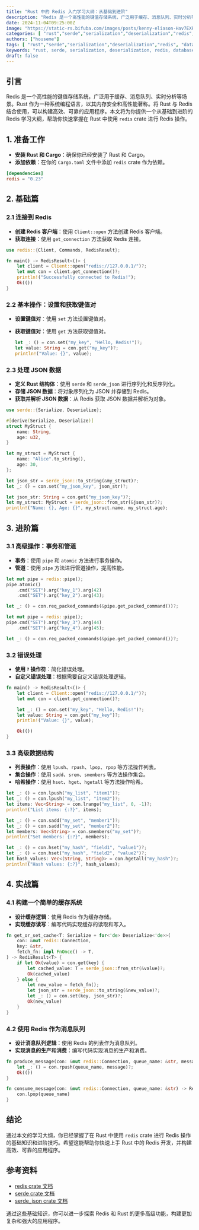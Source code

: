 ```yaml
---
title: "Rust 中的 Redis 入门学习大纲：从基础到进阶"
description: "Redis 是一个高性能的键值存储系统，广泛用于缓存、消息队列、实时分析等场景。Rust 作为一种系统编程语言，以其内存安全和高性能著称。将 Rust 与 Redis 结合使用，可以构建高效、可靠的应用程序。本文将为你提供一个从基础到进阶的 Redis 学习大纲，帮助你快速掌握在 Rust 中使用 `redis` crate 进行 Redis 操作。"
date: 2024-11-04T09:25:00Z
image: "https://static-rs.bifuba.com/images/posts/kenny-eliason-Hav7EXRbDoE-unsplash.jpg"
categories: [ "rust","serde","serialization","deserialization","redis", "database", "cache","message queue","real-time analysis","实战指南"]
authors: ["houseme"]
tags: [ "rust","serde","serialization","deserialization","redis", "database", "cache","message queue","real-time analysis","实战指南","缓存","消息队列","实时分析"]
keywords: "rust, serde, serialization, deserialization, redis, database,cache, message queue, real-time analysis,实战指南,缓存,消息队列,实时分析"
draft: false
---
```


## 引言

Redis 是一个高性能的键值存储系统，广泛用于缓存、消息队列、实时分析等场景。Rust 作为一种系统编程语言，以其内存安全和高性能著称。将 Rust 与 Redis 结合使用，可以构建高效、可靠的应用程序。本文将为你提供一个从基础到进阶的 Redis 学习大纲，帮助你快速掌握在 Rust 中使用 `redis` crate 进行 Redis 操作。

## 1. 准备工作

- **安装 Rust 和 Cargo**：确保你已经安装了 Rust 和 Cargo。
- **添加依赖**：在你的 `Cargo.toml` 文件中添加 `redis` crate 作为依赖。

```toml
[dependencies]
redis = "0.23"
```

## 2. 基础篇

### 2.1 连接到 Redis

- **创建 Redis 客户端**：使用 `Client::open` 方法创建 Redis 客户端。
- **获取连接**：使用 `get_connection` 方法获取 Redis 连接。

```rust
use redis::{Client, Commands, RedisResult};

fn main() -> RedisResult<()> {
    let client = Client::open("redis://127.0.0.1/")?;
    let mut con = client.get_connection()?;
    println!("Successfully connected to Redis!");
    Ok(())
}
```

### 2.2 基本操作：设置和获取键值对

- **设置键值对**：使用 `set` 方法设置键值对。
- **获取键值对**：使用 `get` 方法获取键值对。

  ```rust
  let _: () = con.set("my_key", "Hello, Redis!")?;
  let value: String = con.get("my_key")?;
  println!("Value: {}", value);
  ```

### 2.3 处理 JSON 数据

- **定义 Rust 结构体**：使用 `serde` 和 `serde_json` 进行序列化和反序列化。
- **存储 JSON 数据**：将对象序列化为 JSON 并存储到 Redis。
- **获取并解析 JSON 数据**：从 Redis 获取 JSON 数据并解析为对象。

```rust
use serde::{Serialize, Deserialize};

#[derive(Serialize, Deserialize)]
struct MyStruct {
    name: String,
    age: u32,
}

let my_struct = MyStruct {
    name: "Alice".to_string(),
    age: 30,
};

let json_str = serde_json::to_string(&my_struct)?;
let _: () = con.set("my_json_key", json_str)?;

let json_str: String = con.get("my_json_key")?;
let my_struct: MyStruct = serde_json::from_str(&json_str)?;
println!("Name: {}, Age: {}", my_struct.name, my_struct.age);
```

## 3. 进阶篇

### 3.1 高级操作：事务和管道

- **事务**：使用 `pipe` 和 `atomic` 方法进行事务操作。
- **管道**：使用 `pipe` 方法进行管道操作，提高性能。

```rust
let mut pipe = redis::pipe();
pipe.atomic()
    .cmd("SET").arg("key_1").arg(42)
    .cmd("SET").arg("key_2").arg(43);

let _: () = con.req_packed_commands(&pipe.get_packed_command())?;

let mut pipe = redis::pipe();
pipe.cmd("SET").arg("key_3").arg(44)
    .cmd("SET").arg("key_4").arg(45);

let _: () = con.req_packed_commands(&pipe.get_packed_command())?;
```

### 3.2 错误处理

- **使用 `?` 操作符**：简化错误处理。
- **自定义错误处理**：根据需要自定义错误处理逻辑。

```rust
fn main() -> RedisResult<()> {
    let client = Client::open("redis://127.0.0.1/")?;
    let mut con = client.get_connection()?;

    let _: () = con.set("my_key", "Hello, Redis!")?;
    let value: String = con.get("my_key")?;
    println!("Value: {}", value);

    Ok(())
}
```

### 3.3 高级数据结构

- **列表操作**：使用 `lpush`、`rpush`、`lpop`、`rpop` 等方法操作列表。
- **集合操作**：使用 `sadd`、`srem`、`smembers` 等方法操作集合。
- **哈希操作**：使用 `hset`、`hget`、`hgetall` 等方法操作哈希。

```rust
let _: () = con.lpush("my_list", "item1")?;
let _: () = con.lpush("my_list", "item2")?;
let items: Vec<String> = con.lrange("my_list", 0, -1)?;
println!("List items: {:?}", items);

let _: () = con.sadd("my_set", "member1")?;
let _: () = con.sadd("my_set", "member2")?;
let members: Vec<String> = con.smembers("my_set")?;
println!("Set members: {:?}", members);

let _: () = con.hset("my_hash", "field1", "value1")?;
let _: () = con.hset("my_hash", "field2", "value2")?;
let hash_values: Vec<(String, String)> = con.hgetall("my_hash")?;
println!("Hash values: {:?}", hash_values);
```

## 4. 实战篇

### 4.1 构建一个简单的缓存系统

- **设计缓存逻辑**：使用 Redis 作为缓存存储。
- **实现缓存读写**：编写代码实现缓存的读取和写入。

```rust
fn get_or_set_cache<T: Serialize + for<'de> Deserialize<'de>>(
    con: &mut redis::Connection,
    key: &str,
    fetch_fn: impl FnOnce() -> T,
) -> RedisResult<T> {
    if let Ok(value) = con.get(key) {
        let cached_value: T = serde_json::from_str(&value)?;
        Ok(cached_value)
    } else {
        let new_value = fetch_fn();
        let json_str = serde_json::to_string(&new_value)?;
        let _: () = con.set(key, json_str)?;
        Ok(new_value)
    }
}
```

### 4.2 使用 Redis 作为消息队列

- **设计消息队列逻辑**：使用 Redis 的列表作为消息队列。
- **实现消息的生产和消费**：编写代码实现消息的生产和消费。

```rust
fn produce_message(con: &mut redis::Connection, queue_name: &str, message: &str) -> RedisResult<()> {
    let _: () = con.rpush(queue_name, message)?;
    Ok(())
}

fn consume_message(con: &mut redis::Connection, queue_name: &str) -> RedisResult<Option<String>> {
    con.lpop(queue_name)
}
```

## 结论

通过本文的学习大纲，你已经掌握了在 Rust 中使用 `redis` crate 进行 Redis 操作的基础知识和进阶技巧。希望这能帮助你快速上手 Rust 中的 Redis 开发，并构建高效、可靠的应用程序。

## 参考资料

- [redis crate 文档](https://docs.rs/redis/latest/redis/ "redis crate 文档")
- [serde crate 文档](https://docs.rs/serde/latest/serde/ "serde crate 文档")
- [serde_json crate 文档](https://docs.rs/serde_json/latest/serde_json/ "serde_json crate 文档")

通过这些基础知识，你可以进一步探索 Redis 和 Rust 的更多高级功能，构建更加复杂和强大的应用程序。
